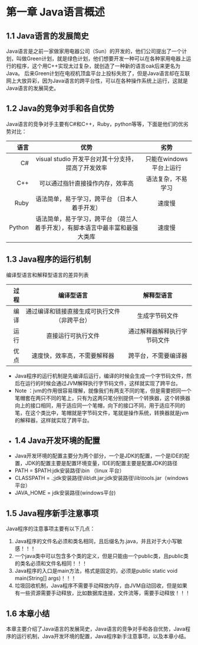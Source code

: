 # 第一章 Java语言概述
## 1.1 Java语言的发展简史
Java语言是之前一家做家用电器公司（Sun）的开发的，他们公司提出了一个计划，叫做Green计划，就是绿色计划，他们想要开发一种可以在各种家用电器上运行的程序，这个用C++实现太过复杂，就创造了一种新的语言oak后来更名为Java。
后来Green计划在电视机顶盒平台上投标失败了，但是Java语言却在互联网上大放异彩，因为Java语言的跨平台性，可以在各种操作系统上运行，这就是Java语言的发展简史。
## 1.2 Java的竞争对手和各自优势
Java语言的竞争对手主要有C#和C++，Ruby，python等等，下面是他们的优劣势对比：

| 语言 |                   优势                    |劣势 |
| ----: |:---------------------------------------:|  :---: |
| C# |    visual studio 开发平台对其十分支持，提高了开发效率     | 只能在windows平台上运行 |
| C++ |            可以通过指针直接操作内存，效率高             | 语法复杂，不易学习 |
| Ruby |         语法简单，易于学习，跨平台 （日本人着手开发）         | 速度慢 |
| Python | 语法简单，易于学习，跨平台 （荷兰人着手开发），有脚本语言中最丰富和最强大类库 | 速度慢 |
## 1.3 Java程序的运行机制
编译型语言和解释型语言的差异列表

| 过程 |         编译型语言          |     解释型语言      |
|---:|:----------------------:|:--------------:|
| 编译 | 通过编译和链接直接生成可执行文件（非跨平台） |    生成字节码文件     |
| 运行 |       直接运行可执行文件        | 通过解释器解释执行字节码文件 |
 | 优点 |     速度快，效率高，不需要解释器     |   跨平台，不需要编译器   |
* Java程序的运行机制是先编译后运行，编译的时候会生成一个字节码文件，然后在运行的时候会通过JVM解释执行字节码文件，这样就实现了跨平台。
* Note ：jvm的作用很容易理解，就像我们有两支不同的笔，但是需要把同一个笔帽套在两只不同的笔上，只有为这两只笔分别提供一个转换器，这个转换器向上的接口相同，用于适应同一个笔帽，向下的接口不同，用于适应不同的笔，在这个类比中，笔帽就是字节码文件，笔就是操作系统，转换器就是jvm的解释器，这样就实现了跨平台。
* ## 1.4 Java开发环境的配置
* Java开发环境的配置主要分为两个部分，一个是JDK的配置，一个是IDE的配置，JDK的配置主要是配置环境变量，IDE的配置主要是配置JDK的路径
* PATH = $PATH:jdk安装路径\bin （linux 平台）
* CLASSPATH = .;jdk安装路径\lib\dt.jar;jdk安装路径\lib\tools.jar（windows平台）
* JAVA_HOME = jdk安装路径(windows平台)
## 1.5 Java程序新手注意事项
Java程序的注意事项主要有以下几点：
1. Java程序的文件名必须和类名相同，且后缀名为.java，并且对于大小写敏感！！！
2. 一个java类中可以包含多个类的定义，但是只能由一个public类，且public类的类名必须和文件名相同！！！
3. Java程序的入口是main方法，格式是固定的，必须是public static void main(String[] args)！！！
4. 垃圾回收机制，Java程序不需要手动释放内存，由JVM自动回收，但是如果有一些资源需要手动释放，比如数据库连接，文件流等，需要手动释放！！！
## 1.6 本章小结
本章主要介绍了Java语言的发展简史，Java语言的竞争对手和各自优势，Java程序的运行机制，Java开发环境的配置，Java程序新手注意事项，以及本章小结。